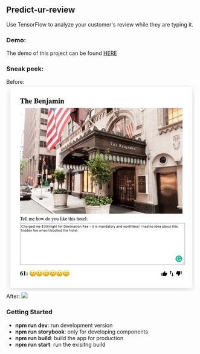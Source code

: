 ## Predict-ur-review
Use TensorFlow to analyze your customer's review while they are typing it.

### Demo:
The demo of this project can be found [HERE](https://predict-ur-review.herokuapp.com/)

### Sneak peek:
<div align="left">
    Before: <img src="/public/doc/readme_01.jpg" >
    After: <img src="/public/doc/readme_02.jpg" >
</div>

### Getting Started
<ul>
    <li><b>npm run dev</b>: run development version</li>
    <li><b>npm run storybook</b>: only for developing components</li>
    <li><b>npm run build</b>: build the app for production</li>
    <li><b>npm run start</b>: run the exisitng build</li>
</ul>
